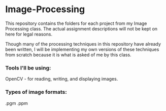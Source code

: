 # Image-Processing
This repository contains the folders for each project from my Image Processing class. The actual assignment descriptions will not be kept on here for legal reasons.

Though many of the processing techniques in this repository have already been written, I will be implementing my own versions of these techniques from scratch because it is what is asked of me by this class.

### Tools I'll be using:
OpenCV - for reading, writing, and displaying images.

### Types of image formats:
.pgm
.ppm
